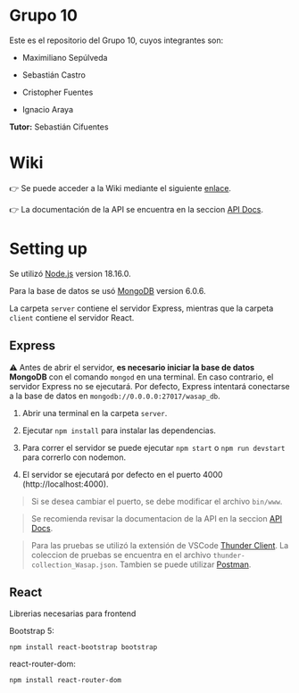 # Grupo 10

Este es el repositorio del Grupo 10, cuyos integrantes son:

* Maximiliano Sepúlveda

* Sebastián Castro

* Cristopher Fuentes

* Ignacio Araya

**Tutor:** Sebastián Cifuentes

# Wiki

👉 Se puede acceder a la Wiki mediante el siguiente [enlace](https://github.com/INGESO-2023-1/grupo_10/wiki).

👉 La documentación de la API se encuentra en la seccion [API Docs](https://github.com/INGESO-2023-1/grupo_10/wiki/API-Docs).

# Setting up

Se utilizó [Node.js](https://nodejs.org/en) version 18.16.0.

Para la base de datos se usó [MongoDB](https://www.mongodb.com/try/download/community) version 6.0.6.

La carpeta `server` contiene el servidor Express, mientras que la carpeta `client` contiene el servidor React.

## Express

⚠ Antes de abrir el servidor, **es necesario iniciar la base de datos MongoDB** con el comando `mongod` en una terminal. En caso contrario, el servidor Express no se ejecutará. Por defecto, Express intentará conectarse a la base de datos en `mongodb://0.0.0.0:27017/wasap_db`.

1. Abrir una terminal en la carpeta `server`.

2. Ejecutar `npm install` para instalar las dependencias.

3. Para correr el servidor se puede ejecutar `npm start` o `npm run devstart` para correrlo con nodemon.

4. El servidor se ejecutará por defecto en el puerto 4000 (http://localhost:4000).

> Si se desea cambiar el puerto, se debe modificar el archivo `bin/www`.

> Se recomienda revisar la documentacion de la API en la seccion [API Docs](https://github.com/INGESO-2023-1/grupo_10/wiki/API-Docs).

> Para las pruebas se utilizó la extensión de VSCode [Thunder Client](https://www.thunderclient.io/). La coleccion de pruebas se encuentra en el archivo `thunder-collection_Wasap.json`. Tambien se puede utilizar [Postman](https://www.postman.com/).

## React

Librerias necesarias para frontend

Bootstrap 5:
```
npm install react-bootstrap bootstrap
```
react-router-dom:
```
npm install react-router-dom
```
